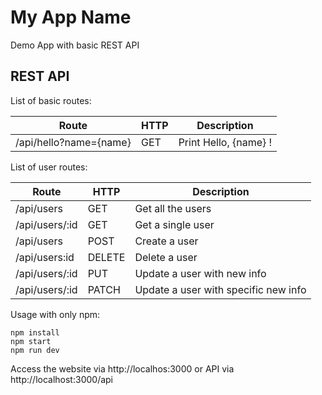 # My App Name
Demo App with basic REST API

## REST API
List of basic routes: 

| **Route** | **HTTP** | **Description** |
| --- | --- | --- |
| /api/hello?name={name} | GET | Print Hello, {name} ! |

List of user routes:

| **Route** | **HTTP** | **Description** |
| --- | --- | --- |
| /api/users | GET | Get all the users |
| /api/users/:id | GET | Get a single user |
| /api/users | POST | Create a user |
| /api/users:id | DELETE | Delete a user |
| /api/users/:id | PUT | Update a user with new info |
| /api/users/:id | PATCH | Update a user with specific new info |


Usage
with only npm:
```
npm install
npm start
npm run dev
```

Access the website via http://localhos:3000 or API via
http://localhost:3000/api
